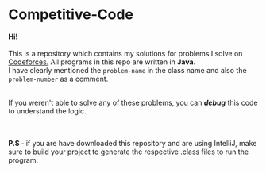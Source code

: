 # Competitive-Code
<b> Hi! </b>
<br><br>
This is a repository which contains my solutions for problems I solve on <a href="https://codeforces.com/">Codeforces.</a> All programs in this repo are written in <b>Java</b>.
<br>
I have clearly mentioned the <code>problem-name</code> in the class name and also the <code>problem-number</code> as a comment.
<br><br>
<p>If you weren't able to solve any of these problems, you can <i><b>debug</b></i> this code to understand the logic.</p>
<br><br>
<b>P.S - </b> if you are have downloaded this repository and are using IntelliJ, make sure to build your project to generate the respective .class files to run the program.

  
